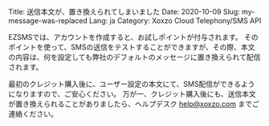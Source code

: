 Title: 送信本文が、置き換えられてしまいました
Date: 2020-10-09
Slug: my-message-was-replaced
Lang: ja
Category: Xoxzo Cloud Telephony/SMS API


EZSMSでは、アカウントを作成すると、お試しポイントが付与されます。 そのポイントを使って、SMSの送信をテストすることができますが、その際、本文の内容は、何を設定しても弊社のデフォルトのメッセージに置き換えられて配信されます。

最初のクレジット購入後に、ユーザー設定の本文にて、SMS配信ができるようになりますので、ご安心ください。
万が一、クレジット購入後にも、送信本文が置き換えられることがありましたら、ヘルプデスク help@xoxzo.com までご連絡ください。
